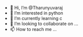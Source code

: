 - 👋 Hi, I’m @Tharunyuvaraj
- 👀 I’m interested in python
- 🌱 I’m currently learning c
- 💞️ I’m looking to collaborate on ...
- 📫 How to reach me ...

<!---
Tharunyuvaraj/Tharunyuvaraj is a ✨ special ✨ repository because its `README.md` (this file) appears on your GitHub profile.
You can click the Preview link to take a look at your changes.
--->
